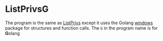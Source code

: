 # ListPrivsG

The program is the same as [ListPrivs](./../ListPrivs/README.md) except it uses the Golang 
[windows](https://pkg.go.dev/golang.org/x/sys/windows) package for structures and function calls. 
The `G` in the program name is for **G**olang
